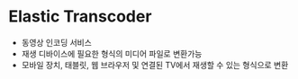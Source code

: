 # Elastic Transcoder
- 동영상 인코딩 서비스
- 재생 디바이스에 필요한 형식의 미디어 파일로 변환가능
- 모바일 장치, 태블릿, 웹 브라우저 및 연결된 TV에서 재생할 수 있는 형식으로 변환
